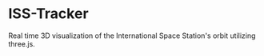 # ISS-Tracker
Real time 3D visualization of the International Space Station's orbit utilizing three.js.
